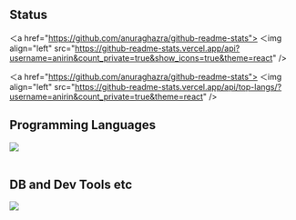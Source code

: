 ## Status

＜a href="https://github.com/anuraghazra/github-readme-stats">
  ＜img align="left" src="https://github-readme-stats.vercel.app/api?username=anirin&count_private=true&show_icons=true&theme=react" />

＜a href="https://github.com/anuraghazra/github-readme-stats">
  ＜img align="left" src="https://github-readme-stats.vercel.app/api/top-langs/?username=anirin&count_private=true&theme=react" />

## Programming Languages

<img src="https://skillicons.dev/icons?i=c,cpp,go," /> <br /><br />

## DB and Dev Tools etc

<img src="https://skillicons.dev/icons?i=mysql,docker,git,github,vscode,linux,nginx" /> <br /><br />
